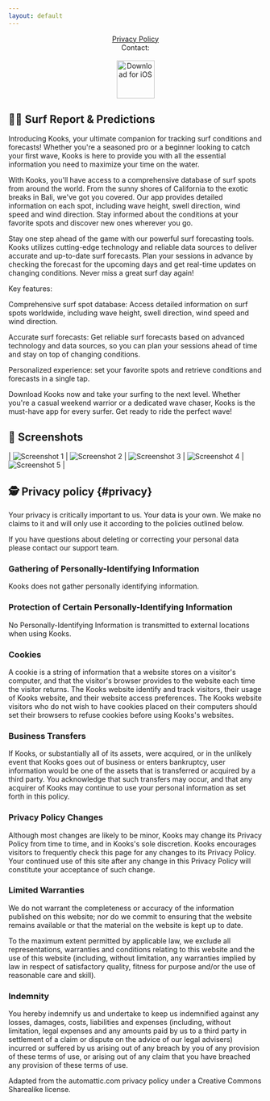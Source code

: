```yaml
---
layout: default
---
```

<center>
<a href="#privacy">Privacy Policy</a>
<br />
Contact: <kooklineapp [at] gmail.com>
<br />
<br />
</center>

<center>
 <a href="http://itunes.apple.com/app/6451105330"><img height=75 src="/img/appstore.svg" alt="Download for iOS" /></a>
</center>

## 🏄‍♂️ Surf Report & Predictions

Introducing Kooks, your ultimate companion for tracking surf conditions and forecasts! Whether you're a seasoned pro or a beginner looking to catch your first wave, Kooks is here to provide you with all the essential information you need to maximize your time on the water.

With Kooks, you'll have access to a comprehensive database of surf spots from around the world. From the sunny shores of California to the exotic breaks in Bali, we've got you covered. Our app provides detailed information on each spot, including wave height, swell direction, wind speed and wind direction. Stay informed about the conditions at your favorite spots and discover new ones wherever you go.

Stay one step ahead of the game with our powerful surf forecasting tools. Kooks utilizes cutting-edge technology and reliable data sources to deliver accurate and up-to-date surf forecasts. Plan your sessions in advance by checking the forecast for the upcoming days and get real-time updates on changing conditions. Never miss a great surf day again!

Key features:

Comprehensive surf spot database: Access detailed information on surf spots worldwide, including wave height, swell direction, wind speed and wind direction.

Accurate surf forecasts: Get reliable surf forecasts based on advanced technology and data sources, so you can plan your sessions ahead of time and stay on top of changing conditions.

Personalized experience: set your favorite spots and retrieve conditions and forecasts in a single tap.

Download Kooks now and take your surfing to the next level. Whether you're a casual weekend warrior or a dedicated wave chaser, Kooks is the must-have app for every surfer. Get ready to ride the perfect wave!

## 📱 Screenshots

| ![Screenshot 1](/img/screens/1.png) | ![Screenshot 2](/img/screens/2.png)
| ![Screenshot 3](/img/screens/3.png) | ![Screenshot 4](/img/screens/4.png)
| ![Screenshot 5](/img/screens/5.png) |

## 🕵️ Privacy policy {#privacy}

Your privacy is critically important to us. Your data is your own. We make no claims to it and will only use it according to the policies outlined below.

If you have questions about deleting or correcting your personal data please contact our support team.

### Gathering of Personally-Identifying Information
Kooks does not gather personally identifying information.

### Protection of Certain Personally-Identifying Information
No Personally-Identifying Information is transmitted to external locations when using Kooks.

### Cookies
A cookie is a string of information that a website stores on a visitor's computer, and that the visitor's browser provides to the website each time the visitor returns. The Kooks website identify and track visitors, their usage of Kooks website, and their website access preferences. The Kooks website visitors who do not wish to have cookies placed on their computers should set their browsers to refuse cookies before using Kooks's websites.

### Business Transfers
If Kooks, or substantially all of its assets, were acquired, or in the unlikely event that Kooks goes out of business or enters bankruptcy, user information would be one of the assets that is transferred or acquired by a third party. You acknowledge that such transfers may occur, and that any acquirer of Kooks may continue to use your personal information as set forth in this policy.

### Privacy Policy Changes
Although most changes are likely to be minor, Kooks may change its Privacy Policy from time to time, and in Kooks's sole discretion. Kooks encourages visitors to frequently check this page for any changes to its Privacy Policy. Your continued use of this site after any change in this Privacy Policy will constitute your acceptance of such change.

### Limited Warranties
We do not warrant the completeness or accuracy of the information published on this website; nor do we commit to ensuring that the website remains available or that the material on the website is kept up to date.

To the maximum extent permitted by applicable law, we exclude all representations, warranties and conditions relating to this website and the use of this website (including, without limitation, any warranties implied by law in respect of satisfactory quality, fitness for purpose and/or the use of reasonable care and skill).

### Indemnity
You hereby indemnify us and undertake to keep us indemnified against any losses, damages, costs, liabilities and expenses (including, without limitation, legal expenses and any amounts paid by us to a third party in settlement of a claim or dispute on the advice of our legal advisers) incurred or suffered by us arising out of any breach by you of any provision of these terms of use, or arising out of any claim that you have breached any provision of these terms of use.

Adapted from the automattic.com privacy policy under a Creative Commons Sharealike license.
